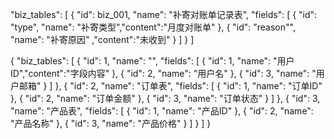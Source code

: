   "biz_tables": [
    {
      "id": biz_001,
      "name": "补寄对账单记录表",
      "fields": [
        { "id": "type", "name": "补寄类型","content":"月度对账单" },
        { "id": "reason"", "name": "补寄原因" ,"content":"未收到" }
      ]
    }
]




{
  "biz_tables": [
    {
      "id": 1,
      "name": "",
      "fields": [
        { "id": 1, "name": "用户ID","content":"字段内容" },
        { "id": 2, "name": "用户名" },
        { "id": 3, "name": "用户邮箱" }
      ]
    },
    {
      "id": 2,
      "name": "订单表",
      "fields": [
        { "id": 1, "name": "订单ID" },
        { "id": 2, "name": "订单金额" },
        { "id": 3, "name": "订单状态" }
      ]
    },
    {
      "id": 3,
      "name": "产品表",
      "fields": [
        { "id": 1, "name": "产品ID" },
        { "id": 2, "name": "产品名称" },
        { "id": 3, "name": "产品价格" }
      ]
    }
  ]
}